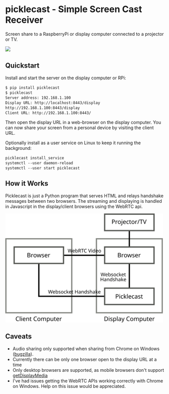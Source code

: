 # picklecast - Simple Screen Cast Receiver

Screen share to a RaspberryPi or display computer connected to a projector or TV.

![](screenshot.png)

## Quickstart

Install and start the server on the display computer or RPi:

    $ pip install picklecast
    $ picklecast
    Server address: 192.168.1.100
    Display URL: http://localhost:8443/display   http://192.168.1.100:8443/display
    Client URL: http://192.168.1.100:8443/
    
Then open the display URL in a web-browser on the display computer.  You can now share your screen from a personal device by visiting the client URL.
    
Optionally install as a user service on Linux to keep it running the background:

    picklecast install_service
    systemctl --user daemon-reload
    systemctl --user start picklecast

## How it Works

Picklecast is just a Python program that serves HTML and relays handshake messages between two browsers.  The streaming and displaying is handled in Javascript in the display/client browsers using the WebRTC api.

<img src="architecture.svg" width="500px"/>

## Caveats

- Audio sharing only supported when sharing from Chrome on Windows ([bugzilla](https://bugzilla.mozilla.org/show_bug.cgi?id=1541425)).
- Currently there can be only one browser open to the display URL at a time
- Only desktop browsers are supported, as mobile browsers don't support [getDisplayMedia](https://caniuse.com/?search=getDisplayMedia)
- I've had issues getting the WebRTC APIs working correctly with Chrome on Windows.  Help on this issue would be appreciated.

